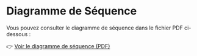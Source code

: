 # Diagramme de Séquence

Vous pouvez consulter le diagramme de séquence dans le fichier PDF ci-dessous :

👉 [Voir le diagramme de séquence (PDF)](./sequence.pdf)
